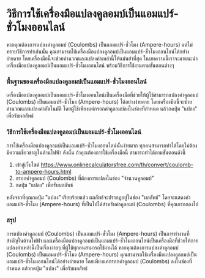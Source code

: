 วิธีการใช้เครื่องมือแปลงคูลอมบ์เป็นแอมแปร์-ชั่วโมงออนไลน์
=========================================================

หากคุณต้องการแปลงค่าคูลอมบ์ (Coulombs) เป็นแอมแปร์-ชั่วโมง (Ampere-hours) แต่ไม่ทราบวิธีการทำเช่นนั้น คุณสามารถใช้เครื่องมือแปลงคูลอมบ์เป็นแอมแปร์-ชั่วโมงออนไลน์ได้อย่างง่ายดาย โดยเครื่องมือนี้จะช่วยคำนวณและแปลงค่าเหล่านี้ให้แม่นยำที่สุด ในบทความนี้เราจะมาแนะนำเครื่องมือแปลงคูลอมบ์เป็นแอมแปร์-ชั่วโมงออนไลน์ พร้อมวิธีการใช้งานตามขั้นตอนต่างๆ

### พื้นฐานของเครื่องมือแปลงคูลอมบ์เป็นแอมแปร์-ชั่วโมงออนไลน์

เครื่องมือแปลงคูลอมบ์เป็นแอมแปร์-ชั่วโมงออนไลน์เป็นเครื่องมือที่ช่วยให้ผู้ใช้สามารถแปลงค่าคูลอมบ์ (Coulombs) เป็นแอมแปร์-ชั่วโมง (Ampere-hours) ได้อย่างง่ายดาย โดยเครื่องมือนี้จะช่วยคำนวณและแปลงค่าอัตโนมัติ โดยผู้ใช้เพียงแค่กรอกค่าคูลอมบ์ลงในช่องที่กำหนด แล้วกดปุ่ม "แปลง" เพื่อรับผลลัพธ์

### วิธีการใช้เครื่องมือแปลงคูลอมบ์เป็นแอมแปร์-ชั่วโมงออนไลน์

การใช้เครื่องมือแปลงคูลอมบ์เป็นแอมแปร์-ชั่วโมงออนไลน์นั้นง่ายมาก ทุกคนสามารถทำได้โดยไม่ต้องมีความเชี่ยวชาญในด้านไฟฟ้า ดังนั้น ถ้าคุณต้องการใช้เครื่องมือนี้ สามารถทำได้ตามขั้นตอนดังนี้

1. เข้าสู่เว็บไซต์ <https://www.onlinecalculatorsfree.com/th/convert/coulomb-to-ampere-hours.html>
2. กรอกค่าคูลอมบ์ (Coulombs) ที่ต้องการแปลงในช่อง "จำนวนคูลอมบ์"
3. กดปุ่ม "แปลง" เพื่อรับผลลัพธ์

หลังจากที่คุณกดปุ่ม "แปลง" เรียบร้อยแล้ว ผลลัพธ์จะปรากฏอยู่ในช่อง "ผลลัพธ์" โดยจะแสดงค่าแอมแปร์-ชั่วโมง (Ampere-hours) ที่เป็นไปได้สำหรับค่าคูลอมบ์ (Coulombs) ที่คุณกรอกลงไป

### สรุป

การแปลงค่าคูลอมบ์ (Coulombs) เป็นแอมแปร์-ชั่วโมง (Ampere-hours) เป็นการทำงานที่สำคัญในด้านไฟฟ้า และเครื่องมือแปลงคูลอมบ์เป็นแอมแปร์-ชั่วโมงออนไลน์เป็นเครื่องมือที่ช่วยให้การแปลงค่าเหล่านี้เป็นเรื่องง่ายๆ ที่ผู้ใช้ทุกคนสามารถใช้งานได้ หากคุณต้องการแปลงค่าคูลอมบ์ (Coulombs) เป็นแอมแปร์-ชั่วโมง (Ampere-hours) คุณสามารถใช้เครื่องมือแปลงคูลอมบ์เป็นแอมแปร์-ชั่วโมงออนไลน์ได้อย่างง่ายดาย โดยเพียงแค่กรอกค่าคูลอมบ์ (Coulombs) ลงในช่องที่กำหนด แล้วกดปุ่ม "แปลง" เพื่อรับผลลัพธ์